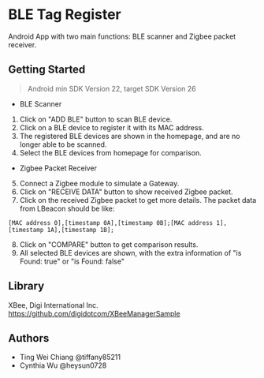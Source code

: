 # BLE Tag Register
Android App with two main functions: BLE scanner and Zigbee packet receiver.

## Getting Started
> Android min SDK Version 22, target SDK Version 26

- BLE Scanner
1. Click on "ADD BLE" button to scan BLE device.
2. Click on a BLE device to register it with its MAC address.
3. The registered BLE devices are shown in the homepage, and are no longer able to be scanned.
4. Select the BLE devices from homepage for comparison.

- Zigbee Packet Receiver
5. Connect a Zigbee module to simulate a Gateway. 
6. Click on "RECEIVE DATA" button to show received Zigbee packet.
7. Click on the received Zigbee packet to get more details. The packet data from LBeacon should be like:
```
[MAC address 0],[timestamp 0A],[timestamp 0B];[MAC address 1],[timestamp 1A],[timestamp 1B];
```
8. Click on "COMPARE" button to get comparison results.  
9. All selected BLE devices are shown, with the extra information of "is Found: true" or "is Found: false"

## Library
XBee, Digi International Inc.
https://github.com/digidotcom/XBeeManagerSample

## Authors
- Ting Wei Chiang @tiffany85211
- Cynthia Wu @heysun0728

